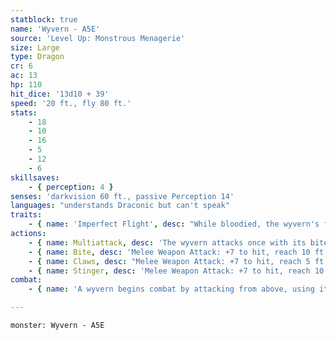```yaml
---
statblock: true
name: 'Wyvern - A5E'
source: 'Level Up: Monstrous Menagerie'
size: Large
type: Dragon
cr: 6
ac: 13
hp: 110
hit_dice: '13d10 + 39'
speed: '20 ft., fly 80 ft.'
stats:
    - 18
    - 10
    - 16
    - 5
    - 12
    - 6
skillsaves:
    - { perception: 4 }
senses: 'darkvision 60 ft., passive Perception 14'
languages: "understands Draconic but can't speak"
traits:
    - { name: 'Imperfect Flight', desc: "While bloodied, the wyvern's fly speed is halved, and it can't gain altitude." }
actions:
    - { name: Multiattack, desc: 'The wyvern attacks once with its bite and once with its stinger. While flying, it can use its claws in place of one other attack.' }
    - { name: Bite, desc: 'Melee Weapon Attack: +7 to hit, reach 10 ft., one target. Hit: 13 (2d8 + 4) piercing damage.' }
    - { name: Claws, desc: "Melee Weapon Attack: +7 to hit, reach 5 ft., one target. Hit: 9 (2d4 + 4) slashing damage. If the wyvern is attacking from above, the target is grappled by the wyvern (escape DC 15). While grappling a target in this way, the wyvern's Speed is reduced to 0, it can't use its claws to attack any other creature, and it has advantage on attacks against the target." }
    - { name: Stinger, desc: 'Melee Weapon Attack: +7 to hit, reach 10 ft., one creature. Hit: 11 (2d6 + 4) piercing damage. The target makes a DC 15 Constitution saving throw, taking 24 (7d6) poison damage on a failure or half damage on a success.' }
combat:
    - { name: 'A wyvern begins combat by attacking from above, using its claws and stinger', desc: 'When bloodied, it lands and attacks with its bite and stinger. It flees only if it is blinded, poisoned, or afflicted with some other condition that reduces its combat capacity.' }

---
```

```statblock
monster: Wyvern - A5E
```
